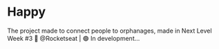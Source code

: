# Happy
The project made to connect people to orphanages, made in Next Level Week #3  🚀  @Rocketseat | 🟢 In development...

